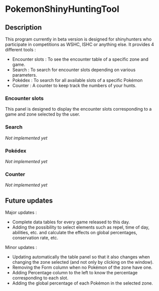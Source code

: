 # PokemonShinyHuntingTool

## Description
This program currently in beta version is designed for shinyhunters who participate in competitions as WSHC, ISHC or anything else.
It provides 4 different tools :
- Encounter slots : To see the encounter table of a specific zone and game.
- Search : To search for encounter slots depending on various parameters.
- Pokédex : To search for all available slots of a specific Pokémon
- Counter : A counter to keep track the numbers of your hunts.

### Encounter slots
This panel is designed to display the encounter slots corresponding to a game and zone selected by the user.

### Search
*Not implemented yet*

### Pokédex
*Not implemented yet*

### Counter
*Not implemented yet*

## Future updates
Major updates :
- Complete data tables for every game released to this day.
- Adding the possibility to select elements such as repel, time of day, abilities, etc. and calculate the effects on global percentages, conservation rate, etc.

Minor updates :
- Updating automatically the table panel so that it also changes when changing the zone selected (and not only by clicking on the window).
- Removing the Form column when no Pokémon of the zone have one.
- Adding Percentage column to the left to know the percentage corresponding to each slot.
- Adding the global percentage of each Pokémon in the selected zone.
